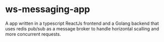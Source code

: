 # ws-messaging-app

A app written in a typescript ReactJs frontend and a Golang backend that uses redis pub/sub as a
message broker to handle horizontal scalling and more concurrent requests.
